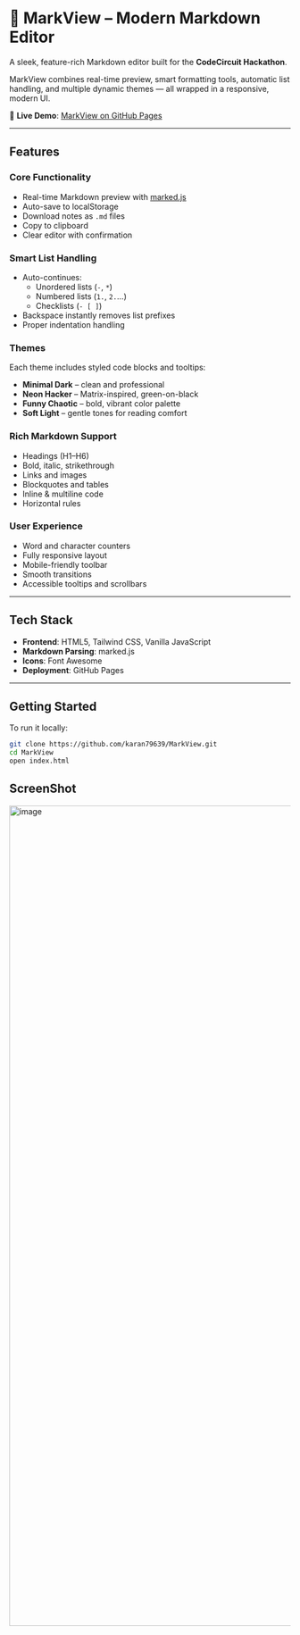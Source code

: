 # 📝 MarkView – Modern Markdown Editor

A sleek, feature-rich Markdown editor built for the **CodeCircuit Hackathon**.

MarkView combines real-time preview, smart formatting tools, automatic list handling, and multiple dynamic themes — all wrapped in a responsive, modern UI.

🔗 **Live Demo**: [MarkView on GitHub Pages](https://k79639.github.io/MarkView/)

---

## Features

### Core Functionality
- Real-time Markdown preview with [marked.js](https://marked.js.org/)
- Auto-save to localStorage
- Download notes as `.md` files
- Copy to clipboard
- Clear editor with confirmation

### Smart List Handling
- Auto-continues:
  - Unordered lists (`-`, `*`)
  - Numbered lists (`1.`, `2.`…)
  - Checklists (`- [ ]`)
- Backspace instantly removes list prefixes
- Proper indentation handling

### Themes
Each theme includes styled code blocks and tooltips:
- **Minimal Dark** – clean and professional
- **Neon Hacker** – Matrix-inspired, green-on-black
- **Funny Chaotic** – bold, vibrant color palette
- **Soft Light** – gentle tones for reading comfort

### Rich Markdown Support
- Headings (H1–H6)
- Bold, italic, strikethrough
- Links and images
- Blockquotes and tables
- Inline & multiline code
- Horizontal rules

### User Experience
- Word and character counters
- Fully responsive layout
- Mobile-friendly toolbar
- Smooth transitions
- Accessible tooltips and scrollbars

---

## Tech Stack

- **Frontend**: HTML5, Tailwind CSS, Vanilla JavaScript
- **Markdown Parsing**: marked.js
- **Icons**: Font Awesome
- **Deployment**: GitHub Pages

---

## Getting Started

To run it locally:

```bash
git clone https://github.com/karan79639/MarkView.git
cd MarkView
open index.html
```

## ScreenShot
<img width="1470" alt="image" src="https://github.com/user-attachments/assets/fd614f85-57dc-4ca2-a448-98cf7d880afa" />
